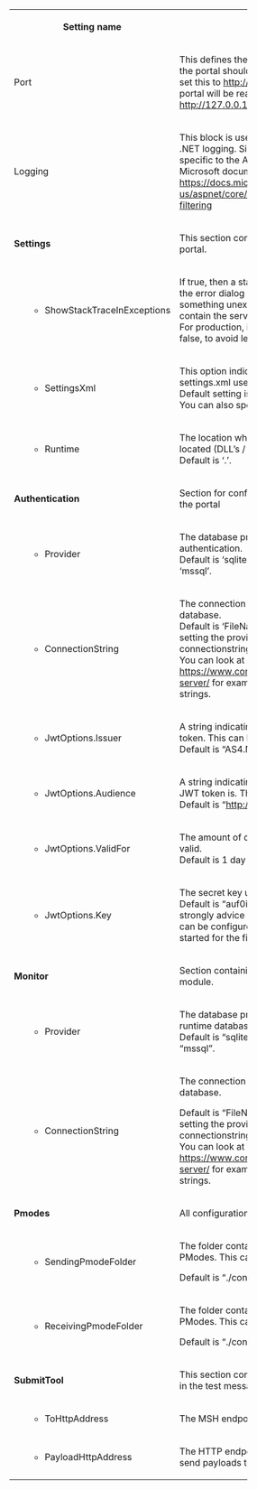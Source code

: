 <table class="relative-table confluenceTable" style="width: 83.7989%;">
    <colgroup>
        <col style="width: 22.7652%;">
        <col style="width: 77.1741%;">
    </colgroup>
    <tbody>
        <tr>
            <th class="confluenceTh">
                <p><strong>Setting name</strong></p>
            </th>
            <th class="confluenceTh">
                <p><strong>Description</strong></p>
            </th>
        </tr>
        <tr>
            <td class="confluenceTd">
                <p>Port</p>
            </td>
            <td class="confluenceTd">
                <p>This defines the IP address &amp; port on which the portal should be listening. For ex if you set this to <a href="http://127.0.0.1:9000/">http://127.0.0.1:9000</a>, then the portal will be reachable using a browser at <a href="http://127.0.0.1:9000">http://127.0.0.1:9000</a>.</p>
            </td>
        </tr>
        <tr>
            <td class="confluenceTd">
                <p>Logging</p>
            </td>
            <td class="confluenceTd">
                <p>This block is used to configure the internal .NET logging. Since these are settings not specific to the AS4 portal we refer to the Microsoft documentation for this <a href="https://docs.microsoft.com/en-us/aspnet/core/fundamentals/logging#log-filtering">https://docs.microsoft.com/en-us/aspnet/core/fundamentals/logging#log-filtering</a></p>
            </td>
        </tr>
        <tr>
            <td class="confluenceTd">
                <p><strong>Settings</strong></p>
            </td>
            <td class="confluenceTd">
                <p>This section contains settings used for the portal.</p>
            </td>
        </tr>
        <tr>
            <td class="confluenceTd">
                <ul>
                    <li style="list-style-type: none;background-image: none;">
                        <ul>
                            <li>ShowStackTraceInExceptions</li>
                        </ul>
                    </li>
                </ul>
            </td>
            <td class="confluenceTd">
                <p>If true, then a stack trace will be shown in the error dialog when something went something unexpected wrong. This is will contain the server exception!<br>For production, it’s best to set this option to false, to avoid leaking sensitive
                    information.
                </p>
            </td>
        </tr>
        <tr>
            <td class="confluenceTd">
                <ul>
                    <li style="list-style-type: none;background-image: none;">
                        <ul>
                            <li>SettingsXml</li>
                        </ul>
                    </li>
                </ul>
            </td>
            <td class="confluenceTd">
                <p>This option indicates where the settings.xml used by the runtime is located.<br>Default setting is ‘./config/settings.xml’. You can also specify a UNC path.</p>
            </td>
        </tr>
        <tr>
            <td class="confluenceTd">
                <ul>
                    <li style="list-style-type: none;background-image: none;">
                        <ul>
                            <li>Runtime</li>
                        </ul>
                    </li>
                </ul>
            </td>
            <td class="confluenceTd">
                <p>The location where all the runtime files are located (DLL’s / exe).<br>Default is ‘.’.</p>
            </td>
        </tr>
        <tr>
            <td class="confluenceTd">
                <p><strong>Authentication</strong></p>
            </td>
            <td class="confluenceTd">
                <p>Section for configure the authentication of the portal</p>
            </td>
        </tr>
        <tr>
            <td class="confluenceTd">
                <ul>
                    <li style="list-style-type: none;background-image: none;">
                        <ul>
                            <li>Provider</li>
                        </ul>
                    </li>
                </ul>
            </td>
            <td class="confluenceTd">
                <p>The database provider used for authentication.<br>Default is ‘sqlite’, another possible option id ‘mssql’.</p>
            </td>
        </tr>
        <tr>
            <td class="confluenceTd">
                <ul>
                    <li style="list-style-type: none;background-image: none;">
                        <ul>
                            <li>ConnectionString</li>
                        </ul>
                    </li>
                </ul>
            </td>
            <td class="confluenceTd">
                <p>The connection string to the authentication database.<br>Default is ‘FileName=users.sqlite’, when setting the provider to ‘mssql’ then a mssql connectionstring is expected here.<br>You can look at <a href="https://www.connectionstrings.com/sql-server/">https://www.connectionstrings.com/sql-server/</a>                    for examples of mssql connection strings.</p>
            </td>
        </tr>
        <tr>
            <td class="confluenceTd">
                <ul>
                    <li style="list-style-type: none;background-image: none;">
                        <ul>
                            <li>JwtOptions.Issuer</li>
                        </ul>
                    </li>
                </ul>
            </td>
            <td class="confluenceTd">
                <p>A string indicating who issued the JWT token. This can be any string.<br>Default is “AS4.NET”.</p>
            </td>
        </tr>
        <tr>
            <td class="confluenceTd">
                <ul>
                    <li style="list-style-type: none;background-image: none;">
                        <ul>
                            <li>JwtOptions.Audience</li>
                        </ul>
                    </li>
                </ul>
            </td>
            <td class="confluenceTd">
                <p>A string indicating for which services this JWT token is. This can also be any string.<br>Default is “<a href="http://localhost:5000">http://localhost:5000</a>”.</p>
            </td>
        </tr>
        <tr>
            <td class="confluenceTd">
                <ul>
                    <li style="list-style-type: none;background-image: none;">
                        <ul>
                            <li>JwtOptions.ValidFor</li>
                        </ul>
                    </li>
                </ul>
            </td>
            <td class="confluenceTd">
                <p>The amount of days that the JWT token is valid.<br>Default is 1 day</p>
            </td>
        </tr>
        <tr>
            <td class="confluenceTd">
                <ul>
                    <li style="list-style-type: none;background-image: none;">
                        <ul>
                            <li>JwtOptions.Key</li>
                        </ul>
                    </li>
                </ul>
            </td>
            <td class="confluenceTd">
                <p>The secret key used to sign the JWT token.<br>Default is “auf0i3VsjznH6K6imUl2”, but we strongly advice to change this key! This can be configured when the portal is started for the first time!</p>
            </td>
        </tr>
        <tr>
            <td class="confluenceTd">
                <p><strong>Monitor</strong></p>
            </td>
            <td class="confluenceTd">
                <p>Section containing settings for the monitor module.</p>
            </td>
        </tr>
        <tr>
            <td class="confluenceTd">
                <ul>
                    <li style="list-style-type: none;background-image: none;">
                        <ul>
                            <li>Provider</li>
                        </ul>
                    </li>
                </ul>
            </td>
            <td class="confluenceTd">
                <p>The database provider used to access the runtime database.<br>Default is “sqlite”, another option is “mssql”.</p>
            </td>
        </tr>
        <tr>
            <td class="confluenceTd">
                <ul>
                    <li style="list-style-type: none;background-image: none;">
                        <ul>
                            <li>ConnectionString</li>
                        </ul>
                    </li>
                </ul>
            </td>
            <td class="confluenceTd">
                <p>The connection string for the runtime database.</p>
                <p>Default is “FileName=users.sqlite”, when setting the provider to ‘mssql’ then a mssql connectionstring is expected here.<br>You can look at <a href="https://www.connectionstrings.com/sql-server/">https://www.connectionstrings.com/sql-server/</a>                    for examples of mssql connection strings.</p>
            </td>
        </tr>
        <tr>
            <td class="confluenceTd">
                <p><strong>Pmodes</strong></p>
            </td>
            <td class="confluenceTd">
                <p>All configuration settings to find PModes.</p>
            </td>
        </tr>
        <tr>
            <td class="confluenceTd">
                <ul>
                    <li style="list-style-type: none;background-image: none;">
                        <ul>
                            <li>SendingPmodeFolder</li>
                        </ul>
                    </li>
                </ul>
            </td>
            <td class="confluenceTd">
                <p>The folder containing all the sending PModes. This can also be a UNC path.</p>
                <p>Default is “./config/send-pmodes”.</p>
            </td>
        </tr>
        <tr>
            <td class="confluenceTd">
                <ul>
                    <li style="list-style-type: none;background-image: none;">
                        <ul>
                            <li>ReceivingPmodeFolder</li>
                        </ul>
                    </li>
                </ul>
            </td>
            <td class="confluenceTd">
                <p>The folder containing all the receiving PModes. This can also be a UNC path.;</p>
                <p>Default is “./config/receive-pmodes”.</p>
            </td>
        </tr>
        <tr>
            <td class="confluenceTd">
                <p><strong>SubmitTool</strong></p>
            </td>
            <td class="confluenceTd">
                <p>This section contains all the settings used in the test message tool.</p>
            </td>
        </tr>
        <tr>
            <td class="confluenceTd">
                <ul>
                    <li style="list-style-type: none;background-image: none;">
                        <ul>
                            <li>ToHttpAddress</li>
                        </ul>
                    </li>
                </ul>
            </td>
            <td class="confluenceTd">
                <p>The MSH endpoint to send messages to.</p>
            </td>
        </tr>
        <tr>
            <td class="confluenceTd">
                <ul>
                    <li style="list-style-type: none;background-image: none;">
                        <ul>
                            <li>PayloadHttpAddress</li>
                        </ul>
                    </li>
                </ul>
            </td>
            <td class="confluenceTd">
                <p>The HTTP endpoint of a payload service to send payloads to.</p>
            </td>
        </tr>
    </tbody>
</table>